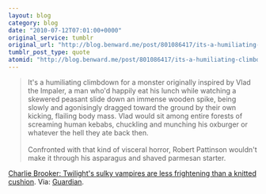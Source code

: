 ```yaml
---
layout: blog
category: blog
date: "2010-07-12T07:01:00+0000"
original_service: tumblr
original_url: "http://blog.benward.me/post/801086417/its-a-humiliating-climbdown-for-a-monster"
tumblr_post_type: quote
atomid: "http://blog.benward.me/post/801086417/its-a-humiliating-climbdown-for-a-monster"
---
```

> It's a humiliating climbdown for a monster originally inspired by Vlad the Impaler, a man who'd happily eat his lunch while watching a skewered peasant slide down an immense wooden spike, being slowly and agonisingly dragged toward the ground by their own kicking, flailing body mass. Vlad would sit among entire forests of screaming human kebabs, chuckling and munching his oxburger or whatever the hell they ate back then.
> <br>
> <br>Confronted with that kind of visceral horror, Robert Pattinson wouldn't make it through his asparagus and shaved parmesan starter.

<a href="http://www.guardian.co.uk/commentisfree/2010/jul/12/charlie-booker-twilights-unscary-monsters">Charlie Brooker: Twilight's sulky vampires are less frightening than a knitted cushion</a>.
Via: [Guardian](http://www.guardian.co.uk/commentisfree/2010/jul/12/charlie-booker-twilights-unscary-monsters).